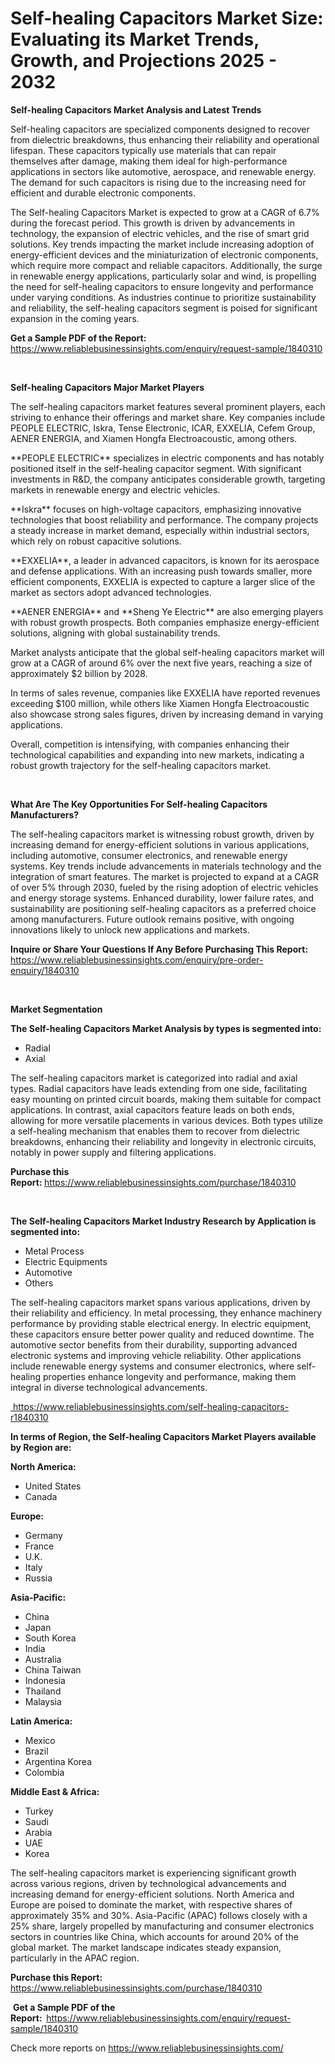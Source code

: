 <p><h1>Self-healing Capacitors Market Size: Evaluating its Market Trends, Growth, and Projections 2025 - 2032</h1></p><p><strong>Self-healing Capacitors Market Analysis and Latest Trends</strong></p>
<p><p>Self-healing capacitors are specialized components designed to recover from dielectric breakdowns, thus enhancing their reliability and operational lifespan. These capacitors typically use materials that can repair themselves after damage, making them ideal for high-performance applications in sectors like automotive, aerospace, and renewable energy. The demand for such capacitors is rising due to the increasing need for efficient and durable electronic components.</p><p>The Self-healing Capacitors Market is expected to grow at a CAGR of 6.7% during the forecast period. This growth is driven by advancements in technology, the expansion of electric vehicles, and the rise of smart grid solutions. Key trends impacting the market include increasing adoption of energy-efficient devices and the miniaturization of electronic components, which require more compact and reliable capacitors. Additionally, the surge in renewable energy applications, particularly solar and wind, is propelling the need for self-healing capacitors to ensure longevity and performance under varying conditions. As industries continue to prioritize sustainability and reliability, the self-healing capacitors segment is poised for significant expansion in the coming years.</p></p>
<p><strong>Get a Sample PDF of the Report:&nbsp;</strong> <a href="https://www.reliablebusinessinsights.com/enquiry/request-sample/1840310?utm_campaign=2737&utm_medium=2&utm_source=Github&utm_content=ia&utm_term=06042025&utm_id=self-healing-capacitors">https://www.reliablebusinessinsights.com/enquiry/request-sample/1840310</a></p>
<p>&nbsp;</p>
<p><strong>Self-healing Capacitors Major Market Players</strong></p>
<p><p>The self-healing capacitors market features several prominent players, each striving to enhance their offerings and market share. Key companies include PEOPLE ELECTRIC, Iskra, Tense Electronic, ICAR, EXXELIA, Cefem Group, AENER ENERGIA, and Xiamen Hongfa Electroacoustic, among others. </p><p>**PEOPLE ELECTRIC** specializes in electric components and has notably positioned itself in the self-healing capacitor segment. With significant investments in R&D, the company anticipates considerable growth, targeting markets in renewable energy and electric vehicles. </p><p>**Iskra** focuses on high-voltage capacitors, emphasizing innovative technologies that boost reliability and performance. The company projects a steady increase in market demand, especially within industrial sectors, which rely on robust capacitive solutions.</p><p>**EXXELIA**, a leader in advanced capacitors, is known for its aerospace and defense applications. With an increasing push towards smaller, more efficient components, EXXELIA is expected to capture a larger slice of the market as sectors adopt advanced technologies.</p><p>**AENER ENERGIA** and **Sheng Ye Electric** are also emerging players with robust growth prospects. Both companies emphasize energy-efficient solutions, aligning with global sustainability trends. </p><p>Market analysts anticipate that the global self-healing capacitors market will grow at a CAGR of around 6% over the next five years, reaching a size of approximately $2 billion by 2028. </p><p>In terms of sales revenue, companies like EXXELIA have reported revenues exceeding $100 million, while others like Xiamen Hongfa Electroacoustic also showcase strong sales figures, driven by increasing demand in varying applications. </p><p>Overall, competition is intensifying, with companies enhancing their technological capabilities and expanding into new markets, indicating a robust growth trajectory for the self-healing capacitors market.</p></p>
<p>&nbsp;</p>
<p><strong>What Are The Key Opportunities For Self-healing Capacitors Manufacturers?</strong></p>
<p><p>The self-healing capacitors market is witnessing robust growth, driven by increasing demand for energy-efficient solutions in various applications, including automotive, consumer electronics, and renewable energy systems. Key trends include advancements in materials technology and the integration of smart features. The market is projected to expand at a CAGR of over 5% through 2030, fueled by the rising adoption of electric vehicles and energy storage systems. Enhanced durability, lower failure rates, and sustainability are positioning self-healing capacitors as a preferred choice among manufacturers. Future outlook remains positive, with ongoing innovations likely to unlock new applications and markets.</p></p>
<p><strong>Inquire or Share Your Questions If Any Before Purchasing This Report:</strong> <a href="https://www.reliablebusinessinsights.com/enquiry/pre-order-enquiry/1840310?utm_campaign=2737&utm_medium=2&utm_source=Github&utm_content=ia&utm_term=06042025&utm_id=self-healing-capacitors">https://www.reliablebusinessinsights.com/enquiry/pre-order-enquiry/1840310</a></p>
<p>&nbsp;</p>
<p><strong>Market Segmentation</strong></p>
<p><strong>The Self-healing Capacitors Market Analysis by types is segmented into:</strong></p>
<p><ul><li>Radial</li><li>Axial</li></ul></p>
<p><p>The self-healing capacitors market is categorized into radial and axial types. Radial capacitors have leads extending from one side, facilitating easy mounting on printed circuit boards, making them suitable for compact applications. In contrast, axial capacitors feature leads on both ends, allowing for more versatile placements in various devices. Both types utilize a self-healing mechanism that enables them to recover from dielectric breakdowns, enhancing their reliability and longevity in electronic circuits, notably in power supply and filtering applications.</p></p>
<p><strong>Purchase this Report:&nbsp;</strong><a href="https://www.reliablebusinessinsights.com/purchase/1840310?utm_campaign=2737&utm_medium=2&utm_source=Github&utm_content=ia&utm_term=06042025&utm_id=self-healing-capacitors">https://www.reliablebusinessinsights.com/purchase/1840310</a></p>
<p>&nbsp;</p>
<p><strong>The Self-healing Capacitors Market Industry Research by Application is segmented into:</strong></p>
<p><ul><li>Metal Process</li><li>Electric Equipments</li><li>Automotive</li><li>Others</li></ul></p>
<p><p>The self-healing capacitors market spans various applications, driven by their reliability and efficiency. In metal processing, they enhance machinery performance by providing stable electrical energy. In electric equipment, these capacitors ensure better power quality and reduced downtime. The automotive sector benefits from their durability, supporting advanced electronic systems and improving vehicle reliability. Other applications include renewable energy systems and consumer electronics, where self-healing properties enhance longevity and performance, making them integral in diverse technological advancements.</p></p>
<p><a href="https://www.reliablebusinessinsights.com/self-healing-capacitors-r1840310?utm_campaign=2737&utm_medium=2&utm_source=Github&utm_content=ia&utm_term=06042025&utm_id=self-healing-capacitors">&nbsp;https://www.reliablebusinessinsights.com/self-healing-capacitors-r1840310</a></p>
<p><strong>In terms of Region, the Self-healing Capacitors Market Players available by Region are:</strong></p>
<p>
    <p> <strong> North America: </strong>
        <ul>
            <li>United States</li>
            <li>Canada</li>
        </ul>
        </p> 
    <p> <strong> Europe: </strong>
        <ul>
            <li>Germany</li>
            <li>France</li>
            <li>U.K.</li>
            <li>Italy</li>
            <li>Russia</li>
        </ul>
        </p> 
    <p> <strong> Asia-Pacific: </strong>
        <ul>
            <li>China</li>
            <li>Japan</li>
            <li>South Korea</li>
            <li>India</li>
            <li>Australia</li>
            <li>China Taiwan</li>
            <li>Indonesia</li>
            <li>Thailand</li>
            <li>Malaysia</li>
        </ul>
        </p> 
    <p> <strong> Latin America: </strong>
        <ul>
            <li>Mexico</li>
            <li>Brazil</li>
            <li>Argentina Korea</li>
            <li>Colombia</li>
        </ul>
        </p> 
    <p> <strong> Middle East & Africa: </strong>
        <ul>
            <li>Turkey</li>
            <li>Saudi</li>
            <li>Arabia</li>
            <li>UAE</li>
            <li>Korea</li>
        </ul>
    </p>
    </p>
<p><p>The self-healing capacitors market is experiencing significant growth across various regions, driven by technological advancements and increasing demand for energy-efficient solutions. North America and Europe are poised to dominate the market, with respective shares of approximately 35% and 30%. Asia-Pacific (APAC) follows closely with a 25% share, largely propelled by manufacturing and consumer electronics sectors in countries like China, which accounts for around 20% of the global market. The market landscape indicates steady expansion, particularly in the APAC region.</p></p>
<p><strong>Purchase this Report: </strong><a href="https://www.reliablebusinessinsights.com/purchase/1840310?utm_campaign=2737&utm_medium=2&utm_source=Github&utm_content=ia&utm_term=06042025&utm_id=self-healing-capacitors">https://www.reliablebusinessinsights.com/purchase/1840310</a></p>
<p>&nbsp;<strong>Get a Sample PDF of the Report:&nbsp;&nbsp;</strong><a href="https://www.reliablebusinessinsights.com/enquiry/request-sample/1840310?utm_campaign=2737&utm_medium=2&utm_source=Github&utm_content=ia&utm_term=06042025&utm_id=self-healing-capacitors">https://www.reliablebusinessinsights.com/enquiry/request-sample/1840310</a></p>
<p><strong></strong></p>
<p>Check more reports on <a href="https://www.reliablebusinessinsights.com/?utm_campaign=2737&utm_medium=2&utm_source=Github&utm_content=ia&utm_term=06042025&utm_id=self-healing-capacitors">https://www.reliablebusinessinsights.com/</a></p>